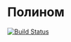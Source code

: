 ﻿# Полином

[![Build Status](https://travis-ci.org/AleksandraSavosina/381706-2_savosina_labs.svg?branch=lab_polynom)](https://travis-ci.org/AleksandraSavosina/381706-2_savosina_labs)

